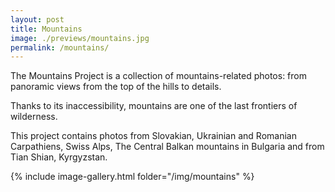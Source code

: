 ```yaml
---
layout: post
title: Mountains
image: ./previews/mountains.jpg
permalink: /mountains/
---
```

The Mountains Project is a collection of mountains-related photos: from panoramic views from the top of the hills to details.

Thanks to its inaccessibility, mountains are one of the last frontiers of wilderness.

This project contains photos from Slovakian, Ukrainian and Romanian Carpathiens, Swiss Alps, The Central Balkan mountains in Bulgaria and from Tian Shian, Kyrgyzstan.

<div class="row">
    <article class="article col col-12 col-t-12">
    {% include image-gallery.html folder="/img/mountains" %}
    </article>
</div>
